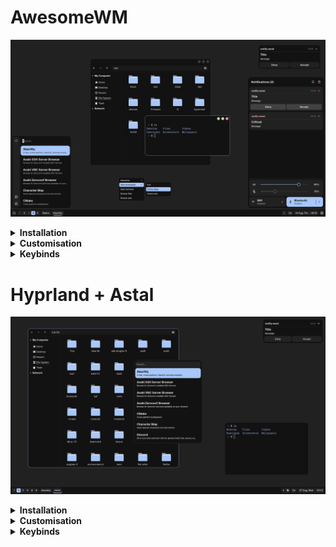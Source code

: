 # AwesomeWM

<p align="center">
    <img src="assets/awm5.png">
</p>

<details>
<summary><b>Installation</b></summary>

#### 1. Install dependencies
```
xorg
xorg-xinit
luarocks
pipewire
wireplumber
pipewire-pulse
networkmanager
bluez
bluez-utils
picom
maim
zenity
alacritty
libastal-wireplumber-git (aur)
awesome-git (aur)
```
for example using [pikaur](https://github.com/actionless/pikaur) as an aur helper
```
$ pikaur -S xorg xorg-xinit awesome-git luarocks pipewire wireplumber pipewire-pulse networkmanager bluez bluez-utils picom maim zenity alacritty libastal-wireplumber-git
```

#### 2. Install lua modules

<div align="center">

| Module                                                            | Description                   |
| ----------------------------------------------------------------- | ----------------------------- |
| [luautf8](https://github.com/starwing/luautf8?tab=readme-ov-file) | Needed for text input widgets |

</div>

```
$ sudo luarocks install luautf8
```

#### 3. Start & enable `network manager` & `bluez` services

#### 4. Clone repo
```
$ git clone --depth 1 https://github.com/btvtkh/dotfiles.git
```

#### 5. Copy contens of `dotfiles/home` to your `home` folder (use `rsync` for example)
```
$ rsync -avhu ~/dotfiles/home/ ~/
```

#### 6. Download [Geist](https://vercel.com/font) font and put it to `~/.fonts`

#### 7. Set `alacritty` as a default terminal
```
$ gio mime x-scheme-handler/terminal Alacritty.desktop
```

</details>

<details>
<summary><b>Customisation</b></summary>

#### 8. Edit `~/.config/awesome/user.lua` as you need

#### 9. Install icons and themes
1. Install `themix-full-git` from aur
2. Export icons and theme from user presets

#### 10. Install cursors ([source](https://github.com/charakterziffer/cursor-toolbox)), if `xorg-xcursorgen` not installed with `xorg` package, you need this to install it manualy
```
$ cd ~/dotfiles/extra/cursor-toolbox
$ ./make.sh
$ cp -r Sharp-Cursors ~/.icons
```

#### 11. Apply firefox css
1. Search `about:config`.
2. `toolkit.legacyUserProfileCustomizations.stylesheets`, `layers.acceleration.force-enabled`, `gfx.webrender.all`, `svg.context-properties.content.enabled` change to `True`.
3. Copy `~/dotfiles/extra/mozilla/chrome` to `~/.mozilla/firefox/XXXXXXX.default-release/`.

</details>

<details>
<summary><b>Keybinds</b></summary>

<div align="center">

| Keybinding            | Description                              |
| --------------------- | ---------------------------------------- |
| `Mod+Shift+r`         | Restart awesomewm                        |
| `Mod+Tab`             | Switch to next client by index           |
| `Mod+Shift+Tab`       | Switch to previus client by index        |
| `Mod+Ctrl+Tab`        | Restore minimized client                 |
| `Mod+s`               | Swap with next client by index           |
| `Mod+Shift+s`         | Swap with previous client by index       |
| `Mod+a`               | Increase the number of master clients    |
| `Mod+Shift+a`         | Decrease the number of master clients    |
| `Mod+w`               | Increase the number of columns           |
| `Mod+Shift+w`         | Decrease the number of columns           |
| `Mod+e`               | Increase master width factor             |
| `Mod+Shift+e`         | Decrease master width factor             |
| `Mod+Ctrl+e`          | Reset master width factor                |
| `Mod+Space`           | Switch layout                            |
| `Mod+1...9`           | Only view tag                            |
| `Mod+Shift+1...9`     | Move focused client to tag               |
| `Mod+z`               | Close client                             |
| `Mod+x`               | (Un)Maximize client                      |
| `Mod+c`               | Minimize client                          |
| `Mod+v`               | Toggle client fullscreen                 |
| `Mod+b`               | Toggle client ontop                      |
| `Mod+m`               | Toggle client menu                       |
| `Mod+Ctrl+Return`     | Move client to master                    |
| `Mod+d`               | Open app launcher                        |
| `Mod+q`               | Open powermenu                           |
| `Mod+f`               | Toggle control panel                     |
| `Mod+g`               | Toggle day info panel                    |
| `Mod+h`               | Toggle media panel                       |
| `Mod+Return`          | Open terminal                            |
| `Mod+Print`           | Take screenshot                          |
| `Mod+Shift+Print`     | Take screenshot area                     |

</div>

</details>

# Hyprland + Astal

<p align="center">
    <img src="assets/hypr1.png">
</p>

<details>
<summary><b>Installation</b></summary>

#### 1. Install dependencies
```
hyprland
libastal-git (aur)
libastal-io-git (aur)
libastal-hyprland-git (aur)
libastal-notifd-git (aur)
libastal-tray-git (aur)
```
for example using [pikaur](https://github.com/actionless/pikaur) as an aur helper
```
$ pikaur -S hyprland libastal-git libastal-hyprland-git libastal-io-git libastal-notifd-git libastal-tray-git
```

#### 2. Clone repo
```
$ git clone --depth 1 https://github.com/btvtkh/dotfiles.git
```

#### 3. Copy contens of `dotfiles/home` to your `home` folder (use `rsync` for example)
```
$ rsync -avhu ~/dotfiles/home/ ~/
```

#### 4. Download [Geist](https://vercel.com/font) font and put it to `~/.fonts`

</details>

<details>
<summary><b>Customisation</b></summary>

#### 5. Install icons and themes
1. Install `themix-full-git` from aur
2. Export icons and theme from user presets

#### 6. Install cursors ([source](https://github.com/charakterziffer/cursor-toolbox)), if `xorg-xcursorgen` not installed with `xorg` package, you need this to install it manualy
```
$ cd ~/dotfiles/extra/cursor-toolbox
$ ./make.sh
$ cp -r Sharp-Cursors ~/.icons
```

#### 7. Apply firefox css
1. Search `about:config`.
2. `toolkit.legacyUserProfileCustomizations.stylesheets`, `layers.acceleration.force-enabled`, `gfx.webrender.all`, `svg.context-properties.content.enabled` change to `True`.
3. Copy `~/dotfiles/extra/mozilla/chrome` to `~/.mozilla/firefox/XXXXXXX.default-release/`.

</details>

<details>
<summary><b>Keybinds</b></summary>

<div align="center">

| Keybinding            | Description                              |
| --------------------- | ---------------------------------------- |
| `Mod+Tab`             | Switch to next client by index           |
| `Mod+s`               | Swap with next client by index           |
| `Mod+1...9`           | Switch to workspace                      |
| `Mod+Shift+1...9`     | Move focused client to workspace         |
| `Mod+z`               | Close client                             |
| `Mod+x`               | (Un)Maximize client                      |
| `Mod+v`               | Toggle client fullscreen                 |
| `Mod+d`               | Open app launcher                        |
| `Mod+q`               | Open powermenu                           |
| `Mod+Return`          | Open terminal                            |

</div>

</details>
